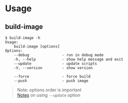 # Usage

## build-image

```text
$ build-image -h
Usage:
    build-image [options]
Options:
    --debug               - run in debug mode
    -h, --help            - show help message and exit
    --update              - update scripts
    -V, --version         - show version

    --force               - force build
    --push                - push image
```

> Note: options order is important \
> [Notes](.docs/update_option.md) on using `--update` option

